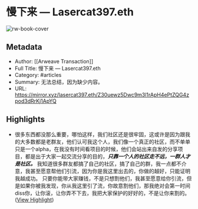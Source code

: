# 慢下来 — Lasercat397.eth

![rw-book-cover](https://readwise-assets.s3.amazonaws.com/media/uploaded_book_covers/profile_101759/g_SUmn-AwJ9xhsQAJ5lPM.jpeg)

## Metadata
- Author: [[Arweave Transaction]]
- Full Title: 慢下来 — Lasercat397.eth
- Category: #articles
- Summary: 无法总结，因为缺少内容。
- URL: https://mirror.xyz/lasercat397.eth/Z30uewz5Dwc9m3l1rApH4ePtZQG4zpod3dRrKj1ApYQ

## Highlights
- 很多东西都没那么重要，哪怕这样，我们社区还是很牢固，这或许是因为跟我的大多数都是老群友，他们认可我这个人，我们像一个真正的社区，而不单单只是一个alpha，在我没有时间看项目的时候，他们会站出来自发的分享项目，都是出于大家一起交流分享的目的，***只靠一个人的社区走不远，一群人才是社区。***
  我知道很多群友都搞了自己的社区，搞了自己的群，我一点都不介意，我甚至愿意帮他们引流，因为你是我这里出去的，你做的越好，只能证明我越成功。
  只要你能带大家赚钱，不是只想割他们，我甚至愿意给你引流，但是如果你被我发现，你从我这里引了流，你故意割他们，那我绝对会第一时间diss你，让你滚，让你弄不下去，我把大家保护的好好的，不是让你来割的。 ([View Highlight](https://read.readwise.io/read/01hknvh638rakdbvv6t7h5k7z5))
